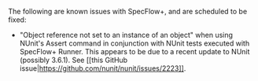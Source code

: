 The following are known issues with SpecFlow+, and are scheduled to be fixed:

* "Object reference not set to an instance of an object" when using NUnit's Assert command in conjunction with NUnit tests executed with SpecFlow+ Runner. This appears to be due to a recent update to NUnit (possibly 3.6.1). See [[this GitHub issue|https://github.com/nunit/nunit/issues/2223]].